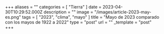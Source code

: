 +++
aliases = ""
categories = [ "Tierra" ]
date = 2023-04-30T10:29:52.000Z
description = ""
image = "/images/article-2023-may-es.png"
tags = [ "2023", "clima", "mayo" ]
title = "Mayo de 2023 comparado con los mayos de 1922 a 2022"
type = "post"
url = ""
_template = "post"
+++


